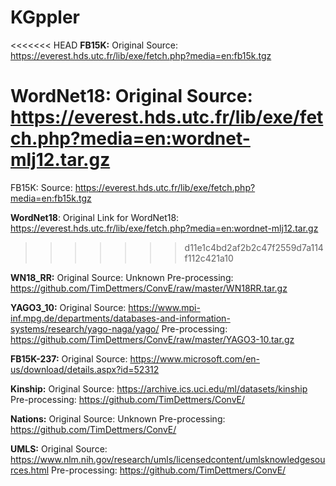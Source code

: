 # KGppler

<<<<<<< HEAD
**FB15K:**
Original Source: https://everest.hds.utc.fr/lib/exe/fetch.php?media=en:fb15k.tgz

**WordNet18:**
Original Source: https://everest.hds.utc.fr/lib/exe/fetch.php?media=en:wordnet-mlj12.tar.gz
=======
FB15K:
Source: https://everest.hds.utc.fr/lib/exe/fetch.php?media=en:fb15k.tgz

**WordNet18**:
Original Link for WordNet18: https://everest.hds.utc.fr/lib/exe/fetch.php?media=en:wordnet-mlj12.tar.gz
>>>>>>> d11e1c4bd2af2b2c47f2559d7a114f112c421a10

**WN18_RR:** 
Original Source: Unknown
Pre-processing: https://github.com/TimDettmers/ConvE/raw/master/WN18RR.tar.gz

**YAGO3_10:**
Original Source: https://www.mpi-inf.mpg.de/departments/databases-and-information-systems/research/yago-naga/yago/
Pre-processing: https://github.com/TimDettmers/ConvE/raw/master/YAGO3-10.tar.gz

**FB15K-237:**
Original Source: https://www.microsoft.com/en-us/download/details.aspx?id=52312

**Kinship:**
Original Source: https://archive.ics.uci.edu/ml/datasets/kinship
Pre-processing: https://github.com/TimDettmers/ConvE/

**Nations:**
Original Source: Unknown
Pre-processing: https://github.com/TimDettmers/ConvE/

**UMLS:**
Original Source: https://www.nlm.nih.gov/research/umls/licensedcontent/umlsknowledgesources.html
Pre-processing: https://github.com/TimDettmers/ConvE/
